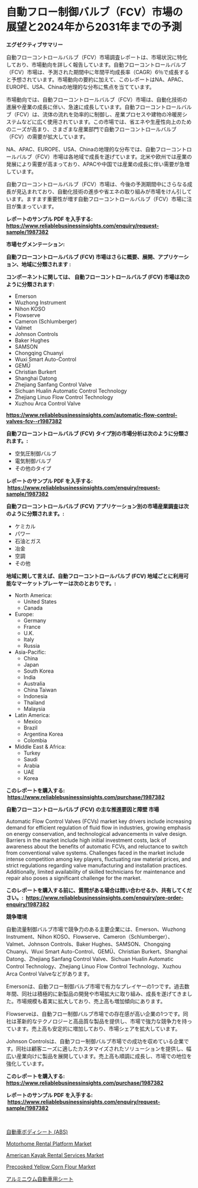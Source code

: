 <p><h1>自動フロー制御バルブ（FCV）市場の展望と2024年から2031年までの予測</h1></p><p><strong>エグゼクティブサマリー</strong></p>
<p><p>自動フローコントロールバルブ（FCV）市場調査レポートは、市場状況に特化しており、市場動向を詳しく報告しています。自動フローコントロールバルブ（FCV）市場は、予測された期間中に年間平均成長率（CAGR）6％で成長すると予想されています。市場動向の要約に加えて、このレポートはNA、APAC、EUROPE、USA、Chinaの地理的な分布に焦点を当てています。</p><p>市場動向では、自動フローコントロールバルブ（FCV）市場は、自動化技術の進展や産業の成長に伴い、急速に成長しています。自動フローコントロールバルブ（FCV）は、流体の流れを効率的に制御し、産業プロセスや建物の冷暖房システムなどに広く使用されています。この市場では、省エネや生産性向上のためのニーズが高まり、さまざまな産業部門で自動フローコントロールバルブ（FCV）の需要が拡大しています。</p><p>NA、APAC、EUROPE、USA、Chinaの地理的な分布では、自動フローコントロールバルブ（FCV）市場は各地域で成長を遂げています。北米や欧州では産業の発展により需要が高まっており、APACや中国では産業の成長に伴い需要が急増しています。</p><p>自動フローコントロールバルブ（FCV）市場は、今後の予測期間中にさらなる成長が見込まれており、自動化技術の進歩や省エネの取り組みが市場をけん引しています。ますます重要性が増す自動フローコントロールバルブ（FCV）市場に注目が集まっています。</p></p>
<p><strong>レポートのサンプル PDF を入手する: <a href="https://www.reliablebusinessinsights.com/enquiry/request-sample/1987382">https://www.reliablebusinessinsights.com/enquiry/request-sample/1987382</a></strong></p>
<p><strong>市場セグメンテーション:</strong></p>
<p><strong> 自動フローコントロールバルブ (FCV) 市場はさらに概要、展開、アプリケーション、地域に分類されます :</strong></p>
<p><strong>コンポーネントに関しては、 自動フローコントロールバルブ (FCV) 市場は次のように分類されます: &nbsp;</strong></p>
<p><ul><li>Emerson</li><li>Wuzhong Instrument</li><li>Nihon KOSO</li><li>Flowserve</li><li>Cameron (Schlumberger)</li><li>Valmet</li><li>Johnson Controls</li><li>Baker Hughes</li><li>SAMSON</li><li>Chongqing Chuanyi</li><li>Wuxi Smart Auto-Control</li><li>GEMÜ</li><li>Christian Burkert</li><li>Shanghai Datong</li><li>Zhejiang Sanfang Control Valve</li><li>Sichuan Hualin Automatic Control Technology</li><li>Zhejiang Linuo Flow Control Technology</li><li>Xuzhou Arca Control Valve</li></ul></p>
<p><strong><a href="https://www.reliablebusinessinsights.com/automatic-flow-control-valves-fcv--r1987382">https://www.reliablebusinessinsights.com/automatic-flow-control-valves-fcv--r1987382</a></strong></p>
<p><strong> 自動フローコントロールバルブ (FCV) タイプ別の市場分析は次のように分類されます。:</strong></p>
<p><ul><li>空気圧制御バルブ</li><li>電気制御バルブ</li><li>その他のタイプ</li></ul></p>
<p><strong>レポートのサンプル PDF を入手する: &nbsp;<a href="https://www.reliablebusinessinsights.com/enquiry/request-sample/1987382">https://www.reliablebusinessinsights.com/enquiry/request-sample/1987382</a></strong></p>
<p><strong> 自動フローコントロールバルブ (FCV) アプリケーション別の市場産業調査は次のように分類されます。:</strong></p>
<p><ul><li>ケミカル</li><li>パワー</li><li>石油とガス</li><li>冶金</li><li>空調</li><li>その他</li></ul></p>
<p><strong>地域に関して言えば、自動フローコントロールバルブ (FCV) 地域ごとに利用可能なマーケットプレーヤーは次のとおりです。:</strong></p>
<p><ul>
    <li>
        North America:
        <ul>
            <li>United States</li>
            <li>Canada</li>
        </ul>
    </li>
    <li>
        Europe:
        <ul>
            <li>Germany</li>
            <li>France</li>
            <li>U.K.</li>
            <li>Italy</li>
            <li>Russia</li>
        </ul>
    </li>
    <li>
        Asia-Pacific:
        <ul>
            <li>China</li>
            <li>Japan</li>
            <li>South Korea</li>
            <li>India</li>
            <li>Australia</li>
            <li>China Taiwan</li>
            <li>Indonesia</li>
            <li>Thailand</li>
            <li>Malaysia</li>
        </ul>
    </li>
    <li>
        Latin America:
        <ul>
            <li>Mexico</li>
            <li>Brazil</li>
            <li>Argentina Korea</li>
            <li>Colombia</li>
        </ul>
    </li>
    <li>
        Middle East & Africa:
        <ul>
            <li>Turkey</li>
            <li>Saudi</li>
            <li>Arabia</li>
            <li>UAE</li>
            <li>Korea</li>
        </ul>
    </li>
    </ul></p>
<p><strong>このレポートを購入する: &nbsp;<a href="https://www.reliablebusinessinsights.com/purchase/1987382">https://www.reliablebusinessinsights.com/purchase/1987382</a></strong></p>
<p><strong>自動フローコントロールバルブ (FCV) の主な推進要因と障壁 市場</strong></p>
<p><p>Automatic Flow Control Valves (FCVs) market key drivers include increasing demand for efficient regulation of fluid flow in industries, growing emphasis on energy conservation, and technological advancements in valve design. Barriers in the market include high initial investment costs, lack of awareness about the benefits of automatic FCVs, and reluctance to switch from conventional valve systems. Challenges faced in the market include intense competition among key players, fluctuating raw material prices, and strict regulations regarding valve manufacturing and installation practices. Additionally, limited availability of skilled technicians for maintenance and repair also poses a significant challenge for the market.</p></p>
<p><strong>このレポートを購入する前に、質問がある場合は問い合わせるか、共有してください。:&nbsp; <a href="https://www.reliablebusinessinsights.com/enquiry/pre-order-enquiry/1987382">https://www.reliablebusinessinsights.com/enquiry/pre-order-enquiry/1987382</a></strong></p>
<p><strong>競争環境</strong></p>
<p><p>自動流量制御バルブ市場で競争力のある主要企業には、Emerson、Wuzhong Instrument、Nihon KOSO、Flowserve、Cameron（Schlumberger）、Valmet、Johnson Controls、Baker Hughes、SAMSON、Chongqing Chuanyi、Wuxi Smart Auto-Control、GEMÜ、Christian Burkert、Shanghai Datong、Zhejiang Sanfang Control Valve、Sichuan Hualin Automatic Control Technology、Zhejiang Linuo Flow Control Technology、Xuzhou Arca Control Valveなどがあります。</p><p>Emersonは、自動フロー制御バルブ市場で有力なプレイヤーの1つです。過去数年間、同社は積極的に新製品の開発や市場拡大に取り組み、成長を遂げてきました。市場規模も着実に拡大しており、売上高も増加傾向にあります。</p><p>Flowserveは、自動フロー制御バルブ市場での存在感が高い企業の1つです。同社は革新的なテクノロジーと高品質な製品を提供し、市場で強力な競争力を持っています。売上高も安定的に増加しており、市場シェアを拡大しています。</p><p>Johnson Controlsは、自動フロー制御バルブ市場での成功を収めている企業です。同社は顧客ニーズに適したカスタマイズされたソリューションを提供し、幅広い産業向けに製品を展開しています。売上高も順調に成長し、市場での地位を強化しています。</p></p>
<p><strong>このレポートを購入する: &nbsp; <a href="https://www.reliablebusinessinsights.com/purchase/1987382">https://www.reliablebusinessinsights.com/purchase/1987382</a></strong></p>
<p><strong>レポートのサンプル PDF を入手する: &nbsp;<a href="https://www.reliablebusinessinsights.com/enquiry/request-sample/1987382">https://www.reliablebusinessinsights.com/enquiry/request-sample/1987382</a></strong><strong></strong></p>
<p>&nbsp;</p>
<p><p><a href="https://github.com/RudyBoyer2017/Market-Research-Report-List-1/blob/main/3747690118227.md">自動車ボディシート (ABS)</a></p><p><a href="https://github.com/mauripalmi/Market-Research-Report-List-3/blob/main/motorhome-rental-platform-market.md">Motorhome Rental Platform Market</a></p><p><a href="https://github.com/nicoletavirag/Market-Research-Report-List-3/blob/main/american-kayak-rental-services-market.md">American Kayak Rental Services Market</a></p><p><a href="https://issuu.com/reportprime-2/docs/precooked-yellow-corn-flour-market-size-2030.pptx">Precooked Yellow Corn Flour Market</a></p><p><a href="https://github.com/MosesSpinka1914/Market-Research-Report-List-2/blob/main/6146522118226.md">アルミニウム自動車用シート</a></p></p>